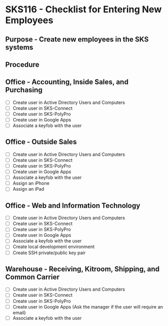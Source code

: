 # SKS116 - Checklist for Entering New Employees
## Purpose - Create new employees in the SKS systems
## Procedure

## Office - Accounting, Inside Sales, and Purchasing
* [ ] Create user in Active Directory Users and Computers
* [ ] Create user in SKS-Connect
* [ ] Create user in SKS-PolyPro
* [ ] Create user in Google Apps
* [ ] Associate a keyfob with the user

## Office - Outside Sales
* [ ] Create user in Active Directory Users and Computers
* [ ] Create user in SKS-Connect
* [ ] Create user in SKS-PolyPro
* [ ] Create user in Google Apps
* [ ] Associate a keyfob with the user
* [ ] Assign an iPhone
* [ ] Assign an iPad

## Office - Web and Information Technology
* [ ] Create user in Active Directory Users and Computers
* [ ] Create user in SKS-Connect
* [ ] Create user in SKS-PolyPro
* [ ] Create user in Google Apps
* [ ] Associate a keyfob with the user
* [ ] Create local development environment
* [ ] Create SSH private/public key pair

## Warehouse - Receiving, Kitroom, Shipping, and Common Carrier
* [ ] Create user in Active Directory Users and Computers
* [ ] Create user in SKS-Connect
* [ ] Create user in SKS-PolyPro
* [ ] Create user in Google Apps (Ask the manager if the user will require an email)
* [ ] Associate a keyfob with the user
